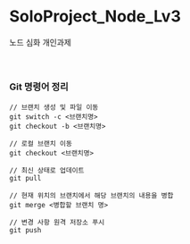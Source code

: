 # SoloProject_Node_Lv3
노드 심화 개인과제<br><br><br>

### Git 명령어 정리
```
// 브랜치 생성 및 파일 이동
git switch -c <브랜치명>
git checkout -b <브랜치명>

// 로컬 브랜치 이동
git checkout <브랜치명>

// 최신 상태로 업데이트
git pull

// 현재 위치의 브랜치에서 해당 브랜치의 내용을 병합
git merge <병합할 브랜치 명>

// 변경 사항 원격 저장소 푸시
git push
```